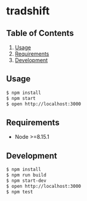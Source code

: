 # tradshift

## Table of Contents

1. [Usage](#Usage)
1. [Requirements](#requirements)
1. [Development](#development)

## Usage

```bash
$ npm install
$ npm start
$ open http://localhost:3000 

```

## Requirements

- Node >=8.15.1

## Development

```bash
$ npm install
$ npm run build
$ npm start-dev
$ open http://localhost:3000 
$ npm test

```
